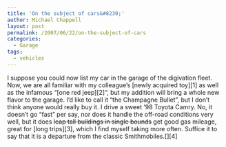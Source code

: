 ```yaml
---
title: 'On the subject of cars&#8230;'
author: Michael Chappell
layout: post
permalink: /2007/06/22/on-the-subject-of-cars
categories:
  - Garage
tags:
  - vehicles
---
```

I suppose you could now list my car in the garage of the digivation fleet. Now, we are all familiar with my colleague&#8217;s [newly acquired toy][1] as well as the infamous &#8220;[one red jeep][2]&#8220;, but my addition will bring a whole new flavor to the garage. I&#8217;d like to call it &#8220;the Champagne Bullet&#8221;, but I don&#8217;t think anyone would really buy it. I drive a sweet &#8217;98 Toyota Camry. No, it doesn&#8217;t go &#8220;fast&#8221; per say, nor does it handle the off-road conditions very well, but it does <strike>leap tall buildings in single bounds</strike> get good gas mileage, great for [long trips][3], which I find myself taking more often. Suffice it to say that it is a departure from the classic Smithmobiles.[][4]



